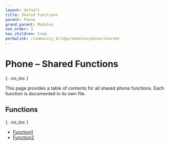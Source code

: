 ```yaml
---
layout: default
title: Shared Functions
parent: Phone
grand_parent: Modules
nav_order: 3
has_children: true
permalink: /community_bridge/modules/phone/shared/
---
```


# Phone – Shared Functions
{: .no_toc }

This page provides a table of contents for all shared phone functions. Each function is documented in its own file.

## Functions
{: .no_toc }

- [Function1](shared/Function1.md)
- [Function2](shared/Function2.md)
